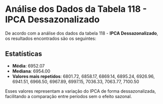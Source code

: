 # Análise dos Dados da Tabela 118 - IPCA Dessazonalizado

De acordo com a análise dos dados da tabela 118 - **IPCA Dessazonalizado**, os resultados encontrados são os seguintes:

## Estatísticas

- **Média**: 6952.07
- **Mediana**: 6954.00
- **Valores mais repetidos**: 6801.72, 6858.17, 6869.14, 6895.24, 6926.96, 6941.51, 6966.50, 6967.89, 6997.15, 7036.33, 7063.77, 7100.50

Esses valores representam a variação do IPCA de forma dessazonalizada, facilitando a comparação entre períodos sem o efeito sazonal.
